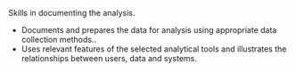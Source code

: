Skills in documenting the analysis.
- Documents and prepares the data for analysis using appropriate data collection methods..
- Uses relevant features of the selected analytical tools and illustrates the relationships between users, data and systems.